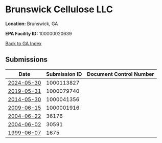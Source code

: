 # Brunswick Cellulose LLC

**Location:** Brunswick, GA

**EPA Facility ID:** 100000020639

[Back to GA Index](../../index.md)

## Submissions

| Date | Submission ID | Document Control Number |
|------|--------------|-------------------------|
| [2024-05-30](submissions/1000113827.md) | 1000113827 |  |
| [2019-05-31](submissions/1000079740.md) | 1000079740 |  |
| [2014-05-30](submissions/1000041356.md) | 1000041356 |  |
| [2009-06-15](submissions/1000001916.md) | 1000001916 |  |
| [2004-06-22](submissions/36176.md) | 36176 |  |
| [2004-06-02](submissions/30591.md) | 30591 |  |
| [1999-06-07](submissions/1675.md) | 1675 |  |
